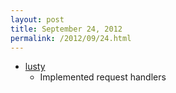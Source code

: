 ```yaml
---
layout: post
title: September 24, 2012
permalink: /2012/09/24.html
---
```


* [lusty](https://github.com/Olivine-Labs/lusted)
  * Implemented request handlers
